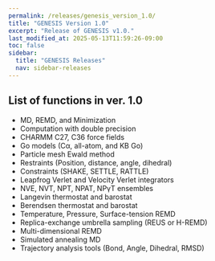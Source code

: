 ```yaml
---
permalink: /releases/genesis_version_1.0/
title: "GENESIS Version 1.0"
excerpt: "Release of GENESIS v1.0."
last_modified_at: 2025-05-13T11:59:26-09:00
toc: false
sidebar:
  title: "GENESIS Releases"
  nav: sidebar-releases
---
```


##  List of functions in ver. 1.0

-   MD, REMD, and Minimization
-   Computation with double precision
-   CHARMM C27, C36 force fields
-   Go models (Cα, all-atom, and KB Go)
-   Particle mesh Ewald method
-   Restraints (Position, distance, angle, dihedral)
-   Constraints (SHAKE, SETTLE, RATTLE)
-   Leapfrog Verlet and Velocity Verlet integrators
-   NVE, NVT, NPT, NPAT, NPγT ensembles
-   Langevin thermostat and barostat
-   Berendsen thermostat and barostat
-   Temperature, Pressure, Surface-tension REMD
-   Replica-exchange umbrella sampling (REUS or H-REMD)
-   Multi-dimensional REMD
-   Simulated annealing MD
-   Trajectory analysis tools (Bond, Angle, Dihedral, RMSD)

